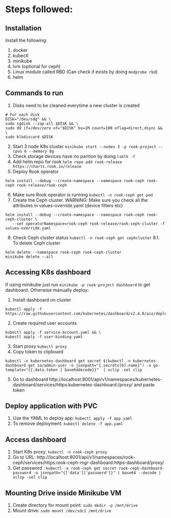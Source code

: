 # Steps followed:

## Installation
Install the following:
1. docker
2. kubectl
3. minikube
4. lvm (optional for ceph)
5. Linux module called RBD (Can check if exists by doing `modprobe rbd`)
6. helm

## Commands to run
1. Disks need to be cleaned everytime a new cluster is created
```commandline
# For each disk
DISK="/dev/sdg" && \
sudo sgdisk --zap-all $DISK && \
sudo dd if=/dev/zero of="$DISK" bs=1M count=100 oflag=direct,dsync && \
sudo blkdiscard $DISK
```
2. Start 3 node K8s cluster `minikube start --nodes 3 -p rook-project --cpus 6 --memory 8g`
3. Check storage devices have no parition by doing `lsblk -f`
4. Add helm repo for rook `helm repo add rook-release https://charts.rook.io/release`
5. Deploy Rook operator 
```commandline
helm install --debug --create-namespace --namespace rook-ceph rook-ceph rook-release/rook-ceph
```
6. Make sure Rook operator is running `kubectl -n rook-ceph get pod`
7. Create the Ceph cluster. WARNING: Make sure you check all the attributes in values-override.yaml (device filters etc)
```commandline
helm install --debug --create-namespace --namespace rook-ceph rook-ceph-cluster \
   --set operatorNamespace=rook-ceph rook-release/rook-ceph-cluster -f values-override.yaml
```
8. Check Ceph cluster status `kubectl -n rook-ceph get cephcluster`
8.1. To delete Ceph cluster 
```commandline
helm delete --namespace rook-ceph rook-ceph-cluster
minikube delete --all
```

## Accessing K8s dashboard
If using minikube just run `minikube -p rook-project dashboard` to get dashboard. Otherwise manually deploy:
1. Install dashboard on cluster
```commandline
kubectl apply -f https://raw.githubusercontent.com/kubernetes/dashboard/v2.4.0/aio/deploy/recommended.yaml
```
2. Create required user accounts
```commandline
kubectl apply -f service-account.yaml && \
kubectl apply -f user-binding.yaml
```
3. Start proxy `kubectl proxy`
4. Copy token to clipboard
```commandline
kubectl -n kubernetes-dashboard get secret $(kubectl -n kubernetes-dashboard get sa/admin-user -o jsonpath="{.secrets[0].name}") -o go-template="{{.data.token | base64decode}}"  | xclip -sel clip
```
5. Go to dashboard http://localhost:8001/api/v1/namespaces/kubernetes-dashboard/services/https:kubernetes-dashboard:/proxy/ and paste token

## Deploy application with PVC
1. Use the YAML to deploy app: `kubectl apply -f app.yaml`
2. To remove deployment: `kubectl delete -f app.yaml`

## Access dashboard
1. Start K8s proxy: `kubectl -n rook-ceph proxy`
2. Go to URL: http://localhost:8001/api/v1/namespaces/rook-ceph/services/https:rook-ceph-mgr-dashboard:https-dashboard/proxy/
3. Get password : `kubectl -n rook-ceph get secret rook-ceph-dashboard-password -o jsonpath="{['data']['password']}" | base64 --decode | xclip -sel clip`


## Mounting Drive inside Minikube VM
1. Create directory for mount point: `sudo mkdir -p /mnt/drive`
2. Mount drive: `sudo mount /dev/sdc1 /mnt/drive`